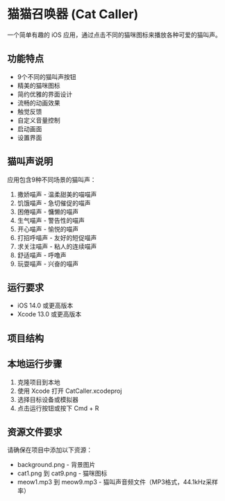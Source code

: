  # 猫猫召唤器 (Cat Caller)

一个简单有趣的 iOS 应用，通过点击不同的猫咪图标来播放各种可爱的猫叫声。

## 功能特点

- 9个不同的猫叫声按钮
- 精美的猫咪图标
- 简约优雅的界面设计
- 流畅的动画效果
- 触觉反馈
- 自定义音量控制
- 启动画面
- 设置界面

## 猫叫声说明

应用包含9种不同场景的猫叫声：
1. 撒娇喵声 - 温柔甜美的喵喵声
2. 饥饿喵声 - 急切催促的喵声
3. 困倦喵声 - 慵懒的喵声
4. 生气喵声 - 警告性的喵声
5. 开心喵声 - 愉悦的喵声
6. 打招呼喵声 - 友好的短促喵声
7. 求关注喵声 - 粘人的连续喵声
8. 舒适喵声 - 呼噜声
9. 玩耍喵声 - 兴奋的喵声

## 运行要求

- iOS 14.0 或更高版本
- Xcode 13.0 或更高版本

## 项目结构

## 本地运行步骤

1. 克隆项目到本地
2. 使用 Xcode 打开 CatCaller.xcodeproj
3. 选择目标设备或模拟器
4. 点击运行按钮或按下 Cmd + R

## 资源文件要求

请确保在项目中添加以下资源：
- background.png - 背景图片
- cat1.png 到 cat9.png - 猫咪图标
- meow1.mp3 到 meow9.mp3 - 猫叫声音频文件（MP3格式，44.1kHz采样率）
